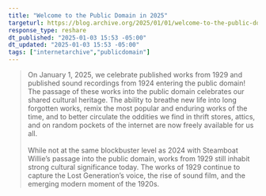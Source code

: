 ```yaml
---
title: "Welcome to the Public Domain in 2025"
targeturl: https://blog.archive.org/2025/01/01/welcome-to-the-public-domain-in-2025/
response_type: reshare
dt_published: "2025-01-03 15:53 -05:00"
dt_updated: "2025-01-03 15:53 -05:00"
tags: ["internetarchive","publicdomain"]
---
```


> On January 1, 2025, we celebrate published works from 1929 and published sound recordings from 1924 entering the public domain! The passage of these works into the public domain celebrates our shared cultural heritage. The ability to breathe new life into long forgotten works, remix the most popular and enduring works of the time, and to better circulate the oddities we find in thrift stores, attics, and on random pockets of the internet are now freely available for us all.  
> <br>
> While not at the same blockbuster level as 2024 with Steamboat Willie’s passage into the public domain, works from 1929 still inhabit strong cultural significance today. The works of 1929 continue to capture the Lost Generation’s voice, the rise of sound film, and the emerging modern moment of the 1920s. 
